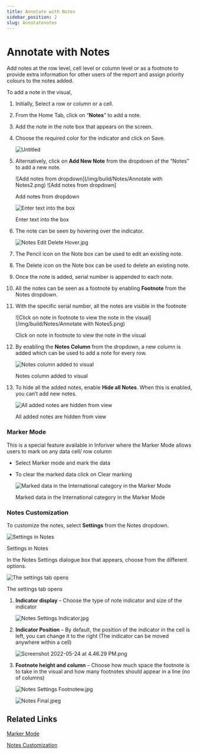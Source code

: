 ```yaml
---
title: Annotate with Notes
sidebar_position: 2
slug: Annotatenotes
---
```


# Annotate with Notes

Add notes at the row level, cell level or column level or as a footnote to provide extra information for other users of the report and assign priority colours to the notes added.

To add a note in the visual,

1. Initially, Select a row or column or a cell.
2. From the Home Tab, click on “**Notes**” to add a note.
3. Add the note in the note box that appears on the screen.
4. Choose the required color for the indicator and click on Save.
    
    ![Untitled](/img/build/Notes/AnnotatewithNotes1.png)

5. Alternatively, click on **Add New Note** from the dropdown of the “Notes” to add a new note.

    ![Add notes from dropdown](/img/build/Notes/Annotate with Notes2.png)
    ![Add notes from dropdown]
    
    Add notes from dropdown
    
    ![Enter text into the box](/img/build/Notes/AnnotatewithNotes3.jpg)
    
    Enter text into the box
    
6. The note can be seen by hovering over the indicator.
    
    ![Notes Edit Delete Hover.jpg](/img/build/Notes/AnnotatewithNotes4.jpg)
    
7. The Pencil icon on the Note box can be used to edit an existing note.
8. The Delete icon on the Note box can be used to delete an existing note.
9. Once the note is added, serial number is appended to each note. 
10. All the notes can be seen as a footnote by enabling **Footnote** from the Notes dropdown.
11. With the specific serial number, all the notes are visible in the footnote
    
    ![Click on note in footnote to view the note in the visual](/img/build/Notes/Annotate with Notes5.png)
    
    Click on note in footnote to view the note in the visual 
    
12. By enabling the **Notes Column** from the dropdown, a new column is added which can be used to add a note for every row. 
    
    ![Notes column added to visual](/img/build/Notes/AnnotatewithNotes6.png)
    
    Notes column added to visual
    
13. To hide all the added notes, enable **Hide all Notes**. When this is enabled, you can’t add new notes.
    
    ![All added notes are hidden from view](/img/build/Notes/AnnotatewithNotes7.png)
    
    All added notes are hidden from view
    

### Marker Mode

This is a special feature available in Inforiver where the Marker Mode allows users to mark on any data cell/ row column

- Select Marker mode and mark the data
- To clear the marked data click on Clear marking
    
    ![Marked data in the International category in the Marker Mode ](/img/build/Notes/AnnotatewithNotes8.png)
    
    Marked data in the International category in the Marker Mode 
    

### Notes Customization

To customize the notes, select **Settings** from the Notes dropdown.

![Settings in Notes](/img/build/Notes/AnnotatewithNotes9.png)

Settings in Notes

In the Notes Settings dialogue box that appears, choose from the different options.

![The settings tab opens ](/img/build/Notes/AnnotatewithNotes10.png)

The settings tab opens 

1. **Indicator display** – Choose the type of note indicator and size of the indicator
    
    ![Notes Settings Indicator.jpg](/img/build/Notes/AnnotatewithNotes11.jpg)
    
2. **Indicator Position** – By default, the position of the indicator in the cell is left, you can change it to the right (The indicator can be moved anywhere within a cell)
    
    ![Screenshot 2022-05-24 at 4.46.29 PM.png](/img/build/Notes/AnnotatewithNotes12.png)
    
3. **Footnote height and column** – Choose how much space the footnote is to take in the visual and how many footnotes should appear in a line (no of columns)
    
    ![Notes Settings Footnotew.jpg](/img/build/Notes/AnnotatewithNotes13.jpg)
    
    ![Notes Final.jpeg](/img/build/Notes/AnnotatewithNotes14.jpeg)
    

## Related Links

[Marker Mode](/build/Annotatenotes#marker-mode)

[Notes Customization](/build/Annotatenotes#notes-customization)